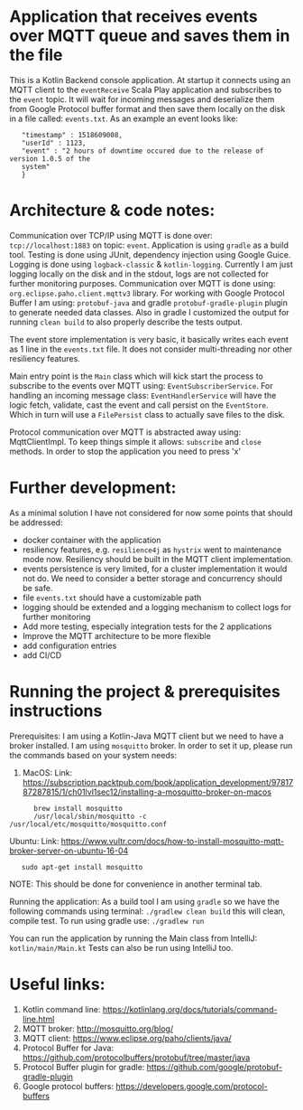 Application that receives events over MQTT queue and saves them in the file
=====
This is a Kotlin Backend console application. At startup it connects using an MQTT client
to the `eventReceive` Scala Play application and subscribes to the `event` topic. It will 
wait for incoming messages and deserialize them from Google Protocol buffer format and
then save them locally on the disk in a file called: `events.txt`.
As an example an event looks like: 
```{
   "timestamp" : 1518609008,
   "userId" : 1123,
   "event" : "2 hours of downtime occured due to the release of version 1.0.5 of the
   system"
   }
```

Architecture & code notes: 
======
Communication over TCP/IP using MQTT is done over: `tcp://localhost:1883` on topic: `event`.
Application is using `gradle` as a build tool. 
Testing is done using JUnit, dependency injection using Google Guice.  
Logging is done using `logback-classic` & `kotlin-logging`. Currently I am just logging
locally on the disk and in the stdout, logs are not collected for further monitoring purposes.
Communication over MQTT is done using: `org.eclipse.paho.client.mqttv3` library.
For working with Google Protocol Buffer I am using: `protobuf-java` and gradle `protobuf-gradle-plugin`
plugin to generate needed data classes. Also in gradle I customized the output for running
`clean build` to also properly describe the tests output.

The event store implementation is very basic, it basically writes each event as 1 line in the 
`events.txt` file. It does not consider multi-threading nor other resiliency features.

Main entry point is the `Main` class which will kick start the process to subscribe to the 
events over MQTT using: `EventSubscriberService`. For handling an incoming message class:
`EventHandlerService` will have the logic fetch, validate, cast the event and call persist
on the `EventStore`. Which in turn will use a `FilePersist` class to actually save files to the disk.

Protocol communication over MQTT is abstracted away using: MqttClientImpl. To keep
things simple it allows: `subscribe` and `close` methods.
In order to stop the application you need to press 'x'


Further development:
====
As a minimal solution I have not considered for now some points that should be addressed: 
* docker container with the application
* resiliency features, e.g. `resilience4j` as `hystrix` went to maintenance mode now. Resiliency should be built in the 
  MQTT client implementation.
* events persistence is very limited, for a cluster implementation it would not do. We need to consider a better storage and concurrency should be safe.
* file `events.txt` should have a customizable path 
* logging should be extended and a logging mechanism to collect logs for further monitoring
* Add more testing, especially integration tests for the 2 applications
* Improve the MQTT architecture to be more flexible
* add configuration entries
* add CI/CD    


Running the project & prerequisites instructions
===
Prerequisites: 
I am using a Kotlin-Java MQTT client but we need to have a broker installed. I am using `mosquitto` broker.
In order to set it up, please run the commands based on your system needs:

1) MacOS:
Link: https://subscription.packtpub.com/book/application_development/9781787287815/1/ch01lvl1sec12/installing-a-mosquitto-broker-on-macos

```
      brew install mosquitto
      /usr/local/sbin/mosquitto -c /usr/local/etc/mosquitto/mosquitto.conf

```

Ubuntu: 
Link: https://www.vultr.com/docs/how-to-install-mosquitto-mqtt-broker-server-on-ubuntu-16-04
 
```sudo apt-get update
   sudo apt-get install mosquitto
```
NOTE: This should be done for convenience in another terminal tab.

Running the application:
As a build tool I am using `gradle` so we have the following commands using terminal:
```./gradlew clean build``` this will clean, compile test. 
To run using gradle use: 
```./gradlew run```

You can run the application by running the Main class from IntelliJ: `kotlin/main/Main.kt`
Tests can also be run using IntelliJ too.

Useful links:
======
1) Kotlin command line: https://kotlinlang.org/docs/tutorials/command-line.html
2) MQTT broker: http://mosquitto.org/blog/
3) MQTT client: https://www.eclipse.org/paho/clients/java/ 
4) Protocol Buffer for Java: https://github.com/protocolbuffers/protobuf/tree/master/java
5) Protocol Buffer plugin for gradle: https://github.com/google/protobuf-gradle-plugin
6) Google protocol buffers: https://developers.google.com/protocol-buffers